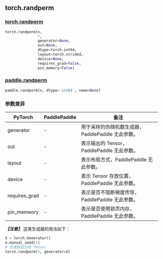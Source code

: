 ## torch.randperm
### [torch.randperm](https://pytorch.org/docs/stable/generated/torch.randperm.html?highlight=randperm#torch.randperm)
```python
torch.randperm(n,
               *,
               generator=None,
               out=None,
               dtype=torch.int64,
               layout=torch.strided,
               device=None,
               requires_grad=False,
               pin_memory=False)
```
### [paddle.randperm](https://www.paddlepaddle.org.cn/documentation/docs/zh/api/paddle/randperm_cn.html#randperm)
```python
paddle.randperm(n, dtype='int64', name=None)
```

### 参数差异
| PyTorch       | PaddlePaddle | 备注                                                   |
| ------------- | ------------ | ------------------------------------------------------ |
| generator        | -            | 用于采样的伪随机数生成器，PaddlePaddle 无此参数。                   |
| out           | -            | 表示输出的 Tensor，PaddlePaddle 无此参数。               |
| layout        | -            | 表示布局方式，PaddlePaddle 无此参数。                   |
| device        | -            | 表示 Tensor 存放位置，PaddlePaddle 无此参数。                   |
| requires_grad | -            | 表示是否不阻断梯度传导，PaddlePaddle 无此参数。 |
| pin_memeory   | -            | 表示是否使用锁页内存，PaddlePaddle 无此参数。           |


***【注意】*** 这类生成器的用法如下：
```python
G = torch.Generator()
G.manual_seed(1)
# 生成指定分布 Tensor
torch.randperm(5, generator=G)
```
